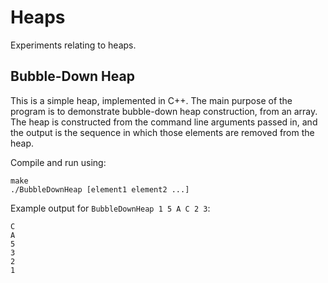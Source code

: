 # Heaps

Experiments relating to heaps.

## Bubble-Down Heap

This is a simple heap, implemented in C++. The main purpose of the program is to demonstrate bubble-down heap construction, from an array. The heap is constructed from the command line arguments passed in, and the output is the sequence in which those elements are removed from the heap.

Compile and run using:

    make
    ./BubbleDownHeap [element1 element2 ...]

Example output for `BubbleDownHeap 1 5 A C 2 3`:

    C
    A
    5
    3
    2
    1
